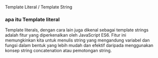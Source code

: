 Template Literal / Template String

### apa itu Template literal

Template literals, dengan cara lain juga dikenal sebagai template strings adalah fitur yang diperkenalkan oleh JavaScript ES6. Fitur ini memungkinkan kita untuk menulis string yang mengandung variabel dan fungsi dalam bentuk yang lebih mudah dan efektif daripada menggunakan konsep string concatenation atau pemotongan string.
